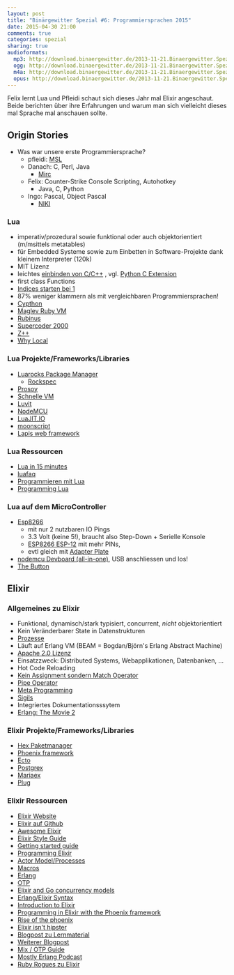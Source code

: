 ```yaml
---
layout: post
title: "Binärgewitter Spezial #6: Programmiersprachen 2015"
date: 2015-04-30 21:00
comments: true
categories: spezial
sharing: true
audioformats:
  mp3: http://download.binaergewitter.de/2013-11-21.Binaergewitter.Spezial.5.mp3
  ogg: http://download.binaergewitter.de/2013-11-21.Binaergewitter.Spezial.5.ogg
  m4a: http://download.binaergewitter.de/2013-11-21.Binaergewitter.Spezial.5.m4a
  opus: http://download.binaergewitter.de/2013-11-21.Binaergewitter.Spezial.5.opus
---
```

Felix lernt Lua und Pfleidi schaut sich dieses Jahr mal Elixir angeschaut. Beide berichten über ihre Erfahrungen und warum man sich vielleicht dieses mal Sprache mal anschauen sollte.

## Origin Stories

- Was war unsere erste Programmiersprache?
    * pfleidi: [MSL]( http://en.wikipedia.org/wiki/MIRC_scripting_language )
    * Danach: C, Perl, Java
        - [Mirc](https://de.wikipedia.org/wiki/MIRC )
    * Felix: Counter-Strike Console Scripting, Autohotkey
      - Java, C, Python
    * Ingo: Pascal, Object Pascal
        - [NIKI](https://de.wikipedia.org/wiki/Niki_%E2%80%93_der_Roboter )

### Lua

- imperativ/prozedural sowie funktional oder auch objektorientiert (m/msittels metatables)
- für Embedded Systeme sowie zum Einbetten in Software-Projekte dank kleinem Interpreter (120k)
- MIT Lizenz
- leichtes [einbinden von C/C++](http://www.lua.org/pil/26.html ) , vgl. [Python C Extension]( https://docs.python.org/3/extending/extending.html )
- first class Functions
- [Indices starten bei 1](http://www.luafaq.org/#T1.5.1 )
- 87% weniger klammern als mit vergleichbaren Programmiersprachen!
- [Cypthon]( http://cython.org/ )
- [Maglev Ruby VM]( http://maglev.github.io/ )
- [Rubinus]( http://rubini.us/ )
- [Supercoder 2000]( www.blogcdn.com/de.engadget.com/media/2010/08/supercoder-2000-keyboardbbb.jpg )
- [Z++]( http://en.wikipedia.org/wiki/Z++ )
- [Why Local]( http://lua-users.org/wiki/LocalByDefault )

### Lua Projekte/Frameworks/Libraries

- [Luarocks Package Manager]( https://rocks.moonscript.org/ )
  * [Rockspec]( https://github.com/Tieske/binaryheap.lua/blob/master/rockspec/binaryheap-0.2-1.rockspec )
- [Prosoy]( https://prosody.im/ )
- [Schnelle VM]( http://luajit.org/ )
- [Luvit]( https://luvit.io/ )
- [NodeMCU]( http://nodemcu.com/index_en.html )
- [LuaJIT.IO]( http://luajit.io/ )
- [moonscript](http://moonscript.org/ )
- [Lapis web framework]( http://leafo.net/lapis/ )

### Lua Ressourcen

- [Lua in 15 minutes]( http://tylerneylon.com/a/learn-lua/ )
- [luafaq]( http://www.luafaq.org/ )
- [Programmieren mit Lua](http://www.amazon.de/Programmieren-Lua-Roberto-Ierusalimschy/dp/3955390209 )
- [Programming Lua](http://www.amazon.de/Programming-Lua-Ierusalimschy-Roberto-Paperback/dp/B00MXDVRLS )

### Lua auf dem MicroController

- [Esp8266]( http://s.click.aliexpress.com/klk/qbYburNBE )
  * mit nur 2 nutzbaren IO Pings
  * 3.3 Volt (keine 5!), braucht also Step-Down + Serielle Konsole
  * [ESP8266 ESP-12]( http://s.click.aliexpress.com/klk/AmQ3v3Nne ) mit mehr PINs, 
  * evtl gleich mit [Adapter Plate]( http://www.aliexpress.com/item/10pcs-lot-ESP8266-serial-WIFI-module-connecting-plate-applicable-to-ESP-07-the-ESP-08-ESP/32262406988.html )
- [nodemcu Devboard (all-in-one)]( http://s.click.aliexpress.com/klk/BIA62N7Yr ), USB anschliessen und los!
- [The Button]( http://benlo.com/esp8266/esp8266Projects.html )

## Elixir

### Allgemeines zu Elixir

- Funktional, dynamisch/stark typisiert, concurrent, _nicht_ objektorientiert
- Kein Veränderbarer State in Datenstrukturen
- [Prozesse]( http://elixir-lang.org/getting-started/processes.html )
- Läuft auf Erlang VM (BEAM = Bogdan/Björn's Erlang Abstract Machine)
- [Apache 2.0 Lizenz]( https://github.com/elixir-lang/elixir/blob/master/LICENSE )
- Einsatzzweck: Distributed Systems, Webapplikationen, Datenbanken, ...
- Hot Code Reloading
- [Kein Assignment sondern Match Operator]( http://elixir-lang.org/getting-started/pattern-matching.html )
- [Pipe Operator]( http://elixir-lang.org/getting-started/enumerables-and-streams.html )
- [Meta Programming]( http://elixir-lang.org/getting-started/meta/quote-and-unquote.html )
- [Sigils]( http://elixir-lang.org/getting-started/sigils.html )
- Integriertes Dokumentationsssytem
- [Erlang: The Movie 2]( https://www.youtube.com/watch?v=rRbY3TMUcgQ )

### Elixir Projekte/Frameworks/Libraries

- [Hex Paketmanager]( https://hex.pm/ )
- [Phoenix framework]( https://github.com/phoenixframework/phoenix )
- [Ecto]( https://github.com/elixir-lang/ecto )
- [Postgrex]( http://github.com/ericmj/postgrex )
- [Mariaex]( http://github.com/xerions/mariaex )
- [Plug]( https://github.com/elixir-lang/plug )

### Elixir Ressourcen 

- [Elixir Website]( http://elixir-lang.org/ )
- [Elixir auf Github]( https://github.com/elixir-lang )
- [Awesome Elixir]( https://github.com/h4cc/awesome-elixir )
- [Elixir Style Guide]( https://github.com/niftyn8/elixir_style_guide )
- [Getting started guide]( http://elixir-lang.org/getting-started/introduction.html )
- [Programming Elixir]( https://pragprog.com/book/elixir/programming-elixir )
- [Actor Model/Processes]( http://elixir-lang.org/getting-started/processes.html )
- [Macros]( http://elixir-lang.org/getting-started/meta/macros.html )
- [Erlang]( http://www.erlang.org/ )
- [OTP]( http://www.erlang.org/doc/ )
- [Elixir and Go concurrency models]( http://blog.plataformatec.com.br/2014/10/playing-with-elixir-and-go-concurrency-models/ )
- [Erlang/Elixir Syntax]( http://elixir-lang.org/crash-course.html )
- [Introduction to Elixir]( http://www.youtube.com/watch?v=a-off4Vznjs )
- [Programming in Elixir with the Phoenix framework]( http://gogogarrett.sexy/programming-in-elixir-with-the-phoenix-framework-building-a-basic-CRUD-app/ )
- [Rise of the phoenix]( http://www.youtube.com/watch?v=3jMbzGv_6tA )
- [Elixir isn't hipster]( http://blog.alexrp.com/2013/02/14/elixir-isnt-hipster/ )
- [Blogpost zu Lernmaterial]( http://blog.jordan-dimov.com/round-up-of-elixir-books-and-resources/ )
- [Weiterer Blogpost]( http://www.creativedeletion.com/2015/04/19/elixir_next_language.html )
- [Mix / OTP Guide]( http://elixir-lang.org/getting-started/mix-otp/introduction-to-mix.html )
- [Mostly Erlang Podcast]( http://mostlyerlang.com/ )
- [Ruby Rogues zu Elixir]( http://devchat.tv/ruby-rogues/114-rr-elixir-with-jose-valim )

